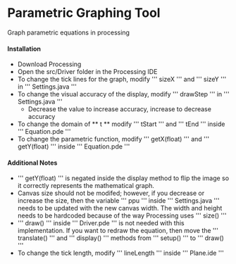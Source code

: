 # Parametric Graphing Tool
Graph parametric equations in processing

#### Installation
* Download Processing
* Open the src/Driver folder in the Processing IDE
* To change the tick lines for the graph, modify ''' sizeX ''' and ''' sizeY ''' in ''' Settings.java '''
* To change the visual accuracy of the display, modify ''' drawStep ''' in ''' Settings.java '''
  - Decrease the value to increase accuracy, increase to decrease accuracy
* To change the domain of ** t ** modify ''' tStart ''' and ''' tEnd ''' inside ''' Equation.pde '''
* To change the parametric function, modify ''' getX(float) ''' and ''' getY(float) ''' inside ''' Equation.pde '''


#### Additional Notes
- ''' getY(float) ''' is negated inside the display method to flip the image so it correctly represents the mathematical graph.
- Canvas size should not be modifed; however, if you decrease or increase the size, then the variable ''' ppu ''' inside ''' Settings.java ''' needs to be updated with the new canvas width. The width and height needs to be hardcoded because of the way Processing uses ''' size() '''
- ''' draw() ''' inside ''' Driver.pde ''' is not needed with this implementation. If you want to redraw the equation, then move the ''' translate() ''' and ''' display() ''' methods from ''' setup() ''' to ''' draw() '''
- To change the tick length, modify ''' lineLength ''' inside ''' Plane.ide '''

